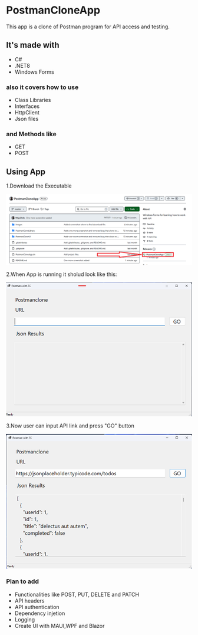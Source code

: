 # PostmanCloneApp
This app is a clone of Postman program for API access and testing.
## It's made with 
* C#
* .NET8
* Windows Forms
### also it covers how to use
* Class Libraries
* Interfaces
* HttpClient
* Json files
### and Methods like
* GET
* POST

## Using App
1.Download the Executable

![Postman clone ready to run](Images/scr3.png "Download Executable file")

2.When App is running it sholud look like this:

![Postman clone ready to run](Images/scr1.png "Program opened.")

3.Now user can input API link and press "GO" button

![Postman clone ready to run](Images/scr2.png "Json file presented")

### Plan to add
* Functionalities like POST, PUT, DELETE and PATCH
* API headers
* API authentication
* Dependency injetion
* Logging
* Create UI with MAUI,WPF and Blazor
